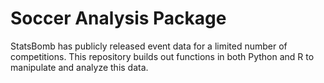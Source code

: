 # Soccer Analysis Package

StatsBomb has publicly released event data for a limited number of competitions. 
This repository builds out functions in both Python and R to manipulate and 
analyze this data. 